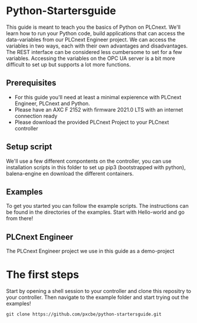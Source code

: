 # Python-Startersguide

This guide is meant to teach you the basics of Python on PLCnext. We'll learn how to run your Python code, build applications that can access the data-variables from our PLCnext Engineer project. We can access the variables in two ways, each with their own advantages and disadvantages. The REST interface can be considered less cumbersome to set for a few variables. Accessing the variables on the OPC UA server is a bit more difficult to set up but supports a lot more functions.

## Prerequisites

- For this guide you'll need at least a minimal expierence with PLCnext Engineer, PLCnext and Python.
- Please have an AXC F 2152 with firmware 2021.0 LTS with an internet connection ready
- Please download the provided PLCnext Project to your PLCnext controller

## Setup script


We'll use a few different compontents on the controller, you can use installation scripts in this folder to set up pip3 (bootstrapped with python), balena-engine en download the different containers.

## Examples 

To get you started you can follow the example scripts. The instructions can be found in the directories of the examples. Start with Hello-world and go from there!

## PLCnext Engineer

The PLCnext Engineer project we use in this guide as a demo-project


# The first steps

Start by opening a shell session to your controller and clone this repositry to your controller. Then navigate to the example folder and start trying out the examples!

```
git clone https://github.com/pxcbe/python-startersguide.git
```
